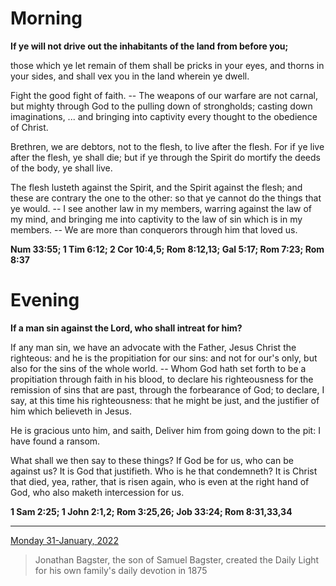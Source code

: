 # Morning

**If ye will not drive out the inhabitants of the land from before you;**
 
those which ye let remain of them shall be pricks in your eyes, and thorns in your sides, and shall vex you in the land wherein ye dwell.
 
Fight the good fight of faith. -- The weapons of our warfare are not carnal, but mighty through God to the pulling down of strongholds; casting down imaginations, ... and bringing into captivity every thought to the obedience of Christ.
 
Brethren, we are debtors, not to the flesh, to live after the flesh. For if ye live after the flesh, ye shall die; but if ye through the Spirit do mortify the deeds of the body, ye shall live.
 
The flesh lusteth against the Spirit, and the Spirit against the flesh; and these are contrary the one to the other: so that ye cannot do the things that ye would. -- I see another law in my members, warring against the law of my mind, and bringing me into captivity to the law of sin which is in my members. -- We are more than conquerors through him that loved us.  

**Num 33:55; 1 Tim 6:12; 2 Cor 10:4,5; Rom 8:12,13; Gal 5:17; Rom 7:23; Rom 8:37**

# Evening

**If a man sin against the Lord, who shall intreat for him?**
 
If any man sin, we have an advocate with the Father, Jesus Christ the righteous: and he is the propitiation for our sins: and not for our's only, but also for the sins of the whole world. -- Whom God hath set forth to be a propitiation through faith in his blood, to declare his righteousness for the remission of sins that are past, through the forbearance of God; to declare, I say, at this time his righteousness: that he might be just, and the justifier of him which believeth in Jesus.
 
He is gracious unto him, and saith, Deliver him from going down to the pit: I have found a ransom.
 
What shall we then say to these things? If God be for us, who can be against us? It is God that justifieth. Who is he that condemneth? It is Christ that died, yea, rather, that is risen again, who is even at the right hand of God, who also maketh intercession for us.  

**1 Sam 2:25; 1 John 2:1,2; Rom 3:25,26; Job 33:24; Rom 8:31,33,34**

---

[Monday 31-January, 2022](https://t.me/s/daily_light)

> Jonathan Bagster, the son of Samuel Bagster, created the Daily Light for his own family's daily devotion in 1875

